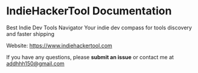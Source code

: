# IndieHackerTool Documentation

Best Indie Dev Tools Navigator
Your indie dev compass for tools discovery and faster shipping

Website: https://www.indiehackertool.com

If you have any questions, please **submit an issue** or contact me at addhhh150@gmail.com
